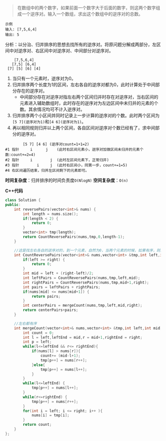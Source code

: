 >在数组中的两个数字，如果前面一个数字大于后面的数字，则这两个数字组成一个逆序对。输入一个数组，求出这个数组中的逆序对的总数。
>

```
示例 
输入: [7,5,6,4]
输出: 5
```

分析：以分治、归并排序的思想去找所有的逆序对。将原问题分解成两部分，左区间中对逆序对、右区间中对逆序对、中间部分对逆序对。

```
    [7,5,6,4]
   [7,5] [6,4]
 [7] [5] [6] [4]
```
1. 当只有一个元素时，逆序对为0。
2. 归并排序两个长度为1的区间，左右各自的逆序对都为0，此时计算处于中间部分存在的逆序对。
   - 中间部分存在对逆序对指左右两个区间归并时存在对逆序对，当右区间的元素进入辅助数组时，此时存在的逆序对为左边区间中未归并的元素的个数。其余情况均可不计入逆序对。
3. 归并排序两个小区间并同时记录上一步计算的逆序对的个数。此时两个区间为`[5 7](逆序对为1)`和`[4 6](逆序对为1)`。
4. 再以相同规则归并以上两个区间，各自区间对逆序对个数已经有了，求中间部分的逆序对。
```
        [5 7] [4 6] (逆序对count=1+1=2)
#1 指针     i      j    (此时右区间元素小，逆序对加做区间未归并的元素个数:count+=2=4)
#2 指针     i        j  (此时左区间元素下，正常归并)
#3 指针        i     j  (此时右区间小，同第一步，count+=1=5)
#4 右区间遍历结束，归并左区间剩下的元素即可。
```
**时间复杂度**：归并排序的时间负责度`O(NlogN)`
**空间复杂度**：`O(n)`

**C++代码**
```c++
class Solution {
public:
    int reversePairs(vector<int>& nums) {
        int length = nums.size();
        if(length < 2) {
            return 0;
        }
        vector<int> tmp(length);
        return CountReversePairs(nums,tmp,0,length-1);
    }

    //这是找左右各自的逆序对的，到一个元素，自然为0，当两个元素的时候，如果有序，则直接返回，如果无需则考虑中间存在的逆序对
    int CountReversePairs(vector<int>& nums,vector<int> &tmp,int left,int right){
        if(left >= right) {
            return 0;
        }
        int mid = left + (right-left)/2;
        int leftPairs = CountReversePairs(nums,tmp,left,mid);
        int rightPairs = CountReversePairs(nums,tmp,mid+1,right); 
        int pairs = leftPairs + rightPairs;
        if(nums[mid] <= nums[mid+1]) {
            return pairs;
        }
        int centerPairs = mergeCount(nums,tmp,left,mid,right);
        return centerPairs+pairs;
    }

    //左右都有序
    int mergeCount(vector<int>& nums,vector<int> &tmp,int left,int mid,int right){
        int count = 0;
        int l = left,leftEnd = mid,r = mid+1,rightEnd = right;
        int p = left;
        while(l<=leftEnd && r<= rightEnd){
            if(nums[l] > nums[r]){
                count+= (mid-l+1);    
                tmp[p++] = nums[r++];
            }else{
                tmp[p++] = nums[l++];
            }
        }
        while(l<=leftEnd) {
            tmp[p++] = nums[l++];
        }
        while(r<=rightEnd) {
            tmp[p++] = nums[r++];
        }
        for(int i = left; i <= right; i++ ){
            nums[i] = tmp[i];
        }
        return count;
    }
};
```
